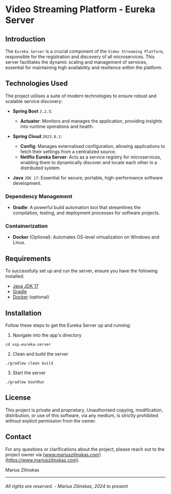 # Video Streaming Platform - Eureka Server


## Introduction

The `Eureka Server` is a crucial component of the `Video Streaming Platform`, responsible for the registration and discovery of all microservices. This server facilitates the dynamic scaling and management of services, essential for maintaining high availability and resilience within the platform.


## Technologies Used

The project utilises a suite of modern technologies to ensure robust and scalable service discovery:

- **Spring Boot** `3.2.5`:
  - **Actuator**: Monitors and manages the application, providing insights into runtime operations and health.

- **Spring Cloud** `2023.0.1`:
  - **Config**: Manages externalised configuration, allowing applications to fetch their settings from a centralized source.
  - **Netflix Eureka Server**: Acts as a service registry for microservices, enabling them to dynamically discover and locate each other in a distributed system.

- **Java** `JDK 17`: Essential for secure, portable, high-performance software development.


### Dependency Management

- **Gradle**: A powerful build automation tool that streamlines the compilation, testing, and deployment processes for software projects.


### Containerization

- **Docker** (Optional): Automates OS-level virtualization on Windows and Linux.


## Requirements

To successfully set up and run the server, ensure you have the following installed:

- [Java JDK 17](https://www.oracle.com/uk/java/technologies/downloads/#java17)
- [Gradle](https://gradle.org/)
- [Docker](https://docs.docker.com/get-docker/) (optional)


## Installation

Follow these steps to get the Eureka Server up and running:

1. Navigate into the app's directory
```shell
cd vsp-eureka-server
```

2. Clean and build the server

```shell
./gradlew clean build
```

3. Start the server

```shell
./gradlew bootRun
```


## License

This project is private and proprietary. Unauthorised copying, modification, distribution, or use of this software, via any medium, is strictly prohibited without explicit permission from the owner.


## Contact

For any questions or clarifications about the project, please reach out to the project owner via [www.mariuszilinskas.com](https://www.mariuszilinskas.com).

Marius Zilinskas

------

###### All rights are reserved. - Marius Zilinskas, 2024 to present